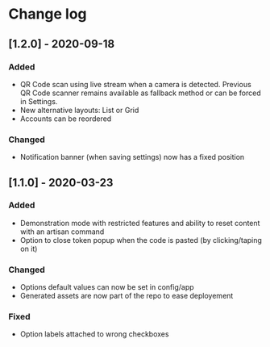 # Change log

## [1.2.0] - 2020-09-18

### Added
- QR Code scan using live stream when a camera is detected. Previous QR Code scanner remains available as fallback method or can be forced in Settings.
- New alternative layouts: List or Grid
- Accounts can be reordered

### Changed
- Notification banner (when saving settings) now has a fixed position

## [1.1.0] - 2020-03-23

### Added
- Demonstration mode with restricted features and ability to reset content with an artisan command
- Option to close token popup when the code is pasted (by clicking/taping on it)

### Changed
- Options default values can now be set in config/app
- Generated assets are now part of the repo to ease deployement

### Fixed
- Option labels attached to wrong checkboxes